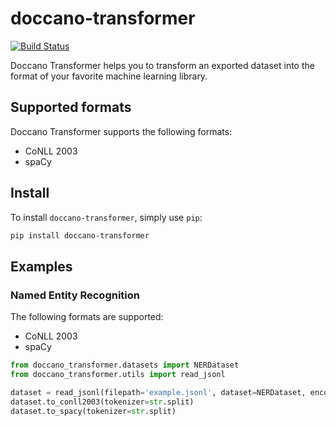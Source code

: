 # doccano-transformer

[![Build Status](https://github.com/doccano/doccano-transformer/workflows/CI/badge.svg)](https://github.com/doccano/doccano-transformer/actions)

Doccano Transformer helps you to transform an exported dataset into the format of your favorite machine learning library.

## Supported formats

Doccano Transformer supports the following formats:

* CoNLL 2003
* spaCy

## Install

To install `doccano-transformer`, simply use `pip`:

```bash
pip install doccano-transformer
```

## Examples

### Named Entity Recognition

The following formats are supported:

- CoNLL 2003
- spaCy

```python
from doccano_transformer.datasets import NERDataset
from doccano_transformer.utils import read_jsonl

dataset = read_jsonl(filepath='example.jsonl', dataset=NERDataset, encoding='utf-8')
dataset.to_conll2003(tokenizer=str.split)
dataset.to_spacy(tokenizer=str.split)
```

